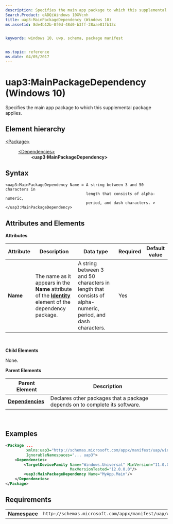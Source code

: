 ```yaml
---
description: Specifies the main app package to which this supplemental package applies.
Search.Product: eADQiWindows 10XVcnh
title: uap3:MainPackageDependency (Windows 10)
ms.assetid: 8de4b12b-0f0d-48d0-b3ff-28aae81fb13c


keywords: windows 10, uwp, schema, package manifest


ms.topic: reference
ms.date: 04/05/2017
---
```


# uap3:MainPackageDependency (Windows 10)


Specifies the main app package to which this supplemental package applies.

## Element hierarchy

<dl>
<dt><a href="element-package.md">&lt;Package&gt;</a></dt>
<dd>
<dl>
<dt><a href="element-dependencies.md">&lt;Dependencies&gt;</a></dt>
<dd><b>&lt;uap3:MainPackageDependency&gt;</b></dd>
</dl>
</dd>
</dl>

## Syntax


```
<uap3:MainPackageDependency Name = A string between 3 and 50 characters in
                                   length that consists of alpha-numeric, 
                                   period, and dash characters. >
</uap3:MainPackageDependency>
```

## Attributes and Elements


**Attributes**

| Attribute | Description                                                                                                                     | Data type                                                                                                   | Required | Default value |
|-----------|---------------------------------------------------------------------------------------------------------------------------------|-------------------------------------------------------------------------------------------------------------|----------|---------------|
| **Name**  | The name as it appears in the **Name** attribute of the [**Identity**](element-identity.md) element of the dependency package. | A string between 3 and 50 characters in length that consists of alpha-numeric, period, and dash characters. | Yes      |               |

 

**Child Elements**

None.

**Parent Elements**

| Parent Element                               | Description                                                                 |
|----------------------------------------------|-----------------------------------------------------------------------------|
| [**Dependencies**](element-dependencies.md) | Declares other packages that a package depends on to complete its software. |

 

## Examples


```XML
<Package ...
         xmlns:uap3="http://schemas.microsoft.com/appx/manifest/uap/windows10/3"  
         IgnorableNamespaces="... uap3">
    <Dependencies>  
        <TargetDeviceFamily Name="Windows.Universal" MinVersion="11.0.0.0" 
                            MaxVersionTested="12.0.0.0"/>  
        <uap3:MainPackageDependency Name="MyApp.Main"/>  
    </Dependencies>  
</Package>
```

## Requirements


|               |                                                             |
|---------------|-------------------------------------------------------------|
| **Namespace** | `http://schemas.microsoft.com/appx/manifest/uap/windows10/3` |

 

 

 



